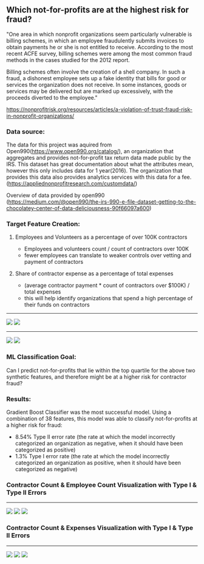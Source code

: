 ## Which not-for-profits are at the highest risk for fraud?

"One area in which nonprofit organizations seem particularly vulnerable is billing schemes, in which an employee fraudulently submits invoices to obtain payments he or she is not entitled to receive. According to the most recent ACFE survey, billing schemes were among the most common fraud methods in the cases studied for the 2012 report.

Billing schemes often involve the creation of a shell company. In such a fraud, a dishonest employee sets up a fake identity that bills for good or services the organization does not receive. In some instances, goods or services may be delivered but are marked up excessively, with the proceeds diverted to the employee."

https://nonprofitrisk.org/resources/articles/a-violation-of-trust-fraud-risk-in-nonprofit-organizations/

### Data source:

The data for this project was aquired from Open990(https://www.open990.org/catalog/), an organization that aggregates and provides not-for-profit tax return data made public by the IRS.  This dataset has great documentation about what the attributes mean, however this only includes data for 1 year(2016).  The organization that provides this data also provides analytics services with this data for a fee. (https://appliednonprofitresearch.com/customdata/)

Overview of data provided by open990
(https://medium.com/@open990/the-irs-990-e-file-dataset-getting-to-the-chocolatey-center-of-data-deliciousness-90f66097a600)

### Target Feature Creation:

1. Employees and Volunteers as a percentage of over 100K contractors
    - Employees and volunteers count / count of contractors over 100K
    - fewer employees can translate to weaker controls over vetting and payment of contractors

1. Share of contractor expense as a percentage of total expenses
    - (average contractor payment * count of contractors over $100K) / total expenses
    - this will help identify organizations that spend a high percentage of their funds on contractors
____
 ![](https://github.com/mrkjhsn/Supervised_Learning_990_Contractors/blob/master/visualizations/feature_interaction_three_1.png)
 ![](https://github.com/mrkjhsn/Supervised_Learning_990_Contractors/blob/master/visualizations/feature_interaction_three_3.png)
 ____
 ![](https://github.com/mrkjhsn/Supervised_Learning_990_Contractors/blob/master/visualizations/feature_interaction_employee.png)
 ![](https://github.com/mrkjhsn/Supervised_Learning_990_Contractors/blob/master/visualizations/feature_interaction_exp.png)


### ML Classification Goal:
Can I predict not-for-profits that lie within the top quartile for the above two synthetic features, and therefore might be at a higher risk for contractor fraud?

### Results:
Gradient Boost Classifier was the most successful model.  Using a combination of 38 features, this model was able to classify not-for-profits at a higher risk for fraud:
 - 8.54% Type II error rate (the rate at which the model incorrectly categorized an organization as negative, when it should have been categorized as positive) 
 - 1.3% Type I error rate (the rate at which the model incorrectly categorized an organization as positive, when it should have been categorized as negative)
 
 ### Contractor Count & Employee Count Visualization with Type I & Type II Errors
 ____
 ![](https://github.com/mrkjhsn/Supervised_Learning_990_Contractors/blob/master/visualizations/test_set_cont_count_emp_count.png)
 ![](https://github.com/mrkjhsn/Supervised_Learning_990_Contractors/blob/master/visualizations/cont_count_emp_count_target_feature.png)
 ![](https://github.com/mrkjhsn/Supervised_Learning_990_Contractors/blob/master/visualizations/cont_count_emp_count_type_I_type_II.png)
  
  ### Contractor Count & Expenses Visualization with Type I & Type II Errors
  ____
 ![](https://github.com/mrkjhsn/Supervised_Learning_990_Contractors/blob/master/visualizations/test_set_cont_count_expenses.png)
 ![](https://github.com/mrkjhsn/Supervised_Learning_990_Contractors/blob/master/visualizations/cont_count_expenses_target_feature.png)
 ![](https://github.com/mrkjhsn/Supervised_Learning_990_Contractors/blob/master/visualizations/cont_count_expenses_type_I_type_II.png)
   

